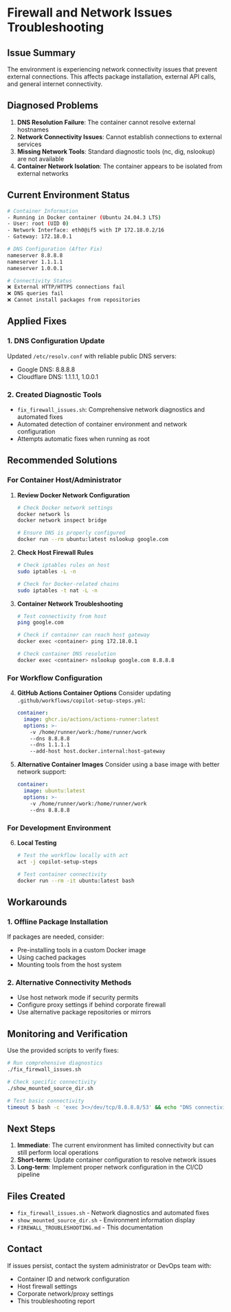 # Firewall and Network Issues Troubleshooting

## Issue Summary

The environment is experiencing network connectivity issues that prevent external connections. This affects package installation, external API calls, and general internet connectivity.

## Diagnosed Problems

1. **DNS Resolution Failure**: The container cannot resolve external hostnames
2. **Network Connectivity Issues**: Cannot establish connections to external services
3. **Missing Network Tools**: Standard diagnostic tools (nc, dig, nslookup) are not available
4. **Container Network Isolation**: The container appears to be isolated from external networks

## Current Environment Status

```bash
# Container Information
- Running in Docker container (Ubuntu 24.04.3 LTS)
- User: root (UID 0)
- Network Interface: eth0@if5 with IP 172.18.0.2/16
- Gateway: 172.18.0.1

# DNS Configuration (After Fix)
nameserver 8.8.8.8
nameserver 1.1.1.1  
nameserver 1.0.0.1

# Connectivity Status
❌ External HTTP/HTTPS connections fail
❌ DNS queries fail
❌ Cannot install packages from repositories
```

## Applied Fixes

### 1. DNS Configuration Update
Updated `/etc/resolv.conf` with reliable public DNS servers:
- Google DNS: 8.8.8.8
- Cloudflare DNS: 1.1.1.1, 1.0.0.1

### 2. Created Diagnostic Tools
- `fix_firewall_issues.sh`: Comprehensive network diagnostics and automated fixes
- Automated detection of container environment and network configuration
- Attempts automatic fixes when running as root

## Recommended Solutions

### For Container Host/Administrator

1. **Review Docker Network Configuration**
   ```bash
   # Check Docker network settings
   docker network ls
   docker network inspect bridge
   
   # Ensure DNS is properly configured
   docker run --rm ubuntu:latest nslookup google.com
   ```

2. **Check Host Firewall Rules**
   ```bash
   # Check iptables rules on host
   sudo iptables -L -n
   
   # Check for Docker-related chains
   sudo iptables -t nat -L -n
   ```

3. **Container Network Troubleshooting**
   ```bash
   # Test connectivity from host
   ping google.com
   
   # Check if container can reach host gateway
   docker exec <container> ping 172.18.0.1
   
   # Check container DNS resolution
   docker exec <container> nslookup google.com 8.8.8.8
   ```

### For Workflow Configuration

4. **GitHub Actions Container Options**
   Consider updating `.github/workflows/copilot-setup-steps.yml`:
   
   ```yaml
   container:
     image: ghcr.io/actions/actions-runner:latest
     options: >-
       -v /home/runner/work:/home/runner/work
       --dns 8.8.8.8
       --dns 1.1.1.1
       --add-host host.docker.internal:host-gateway
   ```

5. **Alternative Container Images**
   Consider using a base image with better network support:
   ```yaml
   container:
     image: ubuntu:latest
     options: >-
       -v /home/runner/work:/home/runner/work
       --dns 8.8.8.8
   ```

### For Development Environment

6. **Local Testing**
   ```bash
   # Test the workflow locally with act
   act -j copilot-setup-steps
   
   # Test container connectivity
   docker run --rm -it ubuntu:latest bash
   ```

## Workarounds

### 1. Offline Package Installation
If packages are needed, consider:
- Pre-installing tools in a custom Docker image
- Using cached packages
- Mounting tools from the host system

### 2. Alternative Connectivity Methods
- Use host network mode if security permits
- Configure proxy settings if behind corporate firewall
- Use alternative package repositories or mirrors

## Monitoring and Verification

Use the provided scripts to verify fixes:

```bash
# Run comprehensive diagnostics
./fix_firewall_issues.sh

# Check specific connectivity
./show_mounted_source_dir.sh

# Test basic connectivity
timeout 5 bash -c 'exec 3<>/dev/tcp/8.8.8.8/53' && echo "DNS connectivity OK"
```

## Next Steps

1. **Immediate**: The current environment has limited connectivity but can still perform local operations
2. **Short-term**: Update container configuration to resolve network issues  
3. **Long-term**: Implement proper network configuration in the CI/CD pipeline

## Files Created

- `fix_firewall_issues.sh` - Network diagnostics and automated fixes
- `show_mounted_source_dir.sh` - Environment information display
- `FIREWALL_TROUBLESHOOTING.md` - This documentation

## Contact

If issues persist, contact the system administrator or DevOps team with:
- Container ID and network configuration
- Host firewall settings
- Corporate network/proxy settings
- This troubleshooting report